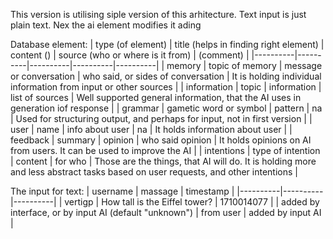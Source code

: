 This version is utilising siple version of this arhitecture. Text input is just plain text. Nex the ai element modifies it ading 

Database element:
| type (of element) | title (helps in finding right element) | content () | source (who or where is it from) | (comment) |
|----------|----------|----------|----------|----------|
| memory | topic of memory | message or conversation | who said, or sides of conversation | It is holding individual information from input or other sources |
| information | topic | information | list of sources | Well supported general information, that the AI uses in generation iof response |
| grammar | gametic word or symbol | pattern | na | Used for structuring output, and perhaps for input, not in first version |
| user | name | info about user | na | It holds information about user |
| feedback | summary | opinion | who said opinion | It holds opinions on AI from users. It can be used to improve the AI |
| intentions | type of intention | content | for who | Those are the things, that AI will do. It is holding more and less abstract tasks based on user requests, and other intentions |

The input for text:
| username | massage | timestamp |
|----------|----------|----------|
| vertigp | How tall is the Eiffel tower? | 1710014077 |
| added by interface, or by input AI (default "unknown") | from user | added by input AI |

